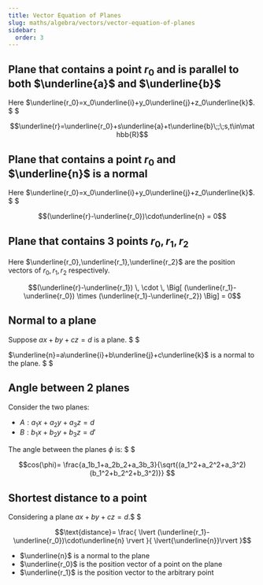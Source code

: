 ```yaml
---
title: Vector Equation of Planes
slug: maths/algebra/vectors/vector-equation-of-planes
sidebar:
  order: 3
---
```


## Plane that contains a point $r_0$ and is parallel to both $\underline{a}$ and $\underline{b}$

Here $\underline{r_0}=x_0\underline{i}+y_0\underline{j}+z_0\underline{k}$. $ $

```math
\underline{r}=\underline{r_0}+s\underline{a}+t\underline{b}\;;\;s,t\in\mathbb{R}
```

## Plane that contains a point $r_0$ and $\underline{n}$ is a normal

Here $\underline{r_0}=x_0\underline{i}+y_0\underline{j}+z_0\underline{k}$. $ $

```math
(\underline{r}-\underline{r_0})\cdot\underline{n} = 0
```

## Plane that contains 3 points $r_0,r_1,r_2$

Here $\underline{r_0},\underline{r_1},\underline{r_2}$ are the position vectors
of $r_0,r_1,r_2$ respectively.

```math
(\underline{r}-\underline{r_1})
\,
\cdot
\,
\Big[
    (\underline{r_1}-\underline{r_0})
    \times
    (\underline{r_1}-\underline{r_2})
\Big] = 0
```

## Normal to a plane

Suppose $ax+by+cz=d$ is a plane. $ $

$\underline{n}=a\underline{i}+b\underline{j}+c\underline{k}$ is a normal to the
plane. $ $

## Angle between 2 planes

Consider the two planes:

- $A: a_1x+a_2y+a_3z=d$
- $B: b_1x+b_2y+b_3z=d'$

The angle between the planes $\phi$ is: $ $

```math
cos(\phi)=
\frac{a_1b_1+a_2b_2+a_3b_3}{\sqrt{(a_1^2+a_2^2+a_3^2)(b_1^2+b_2^2+b_3^2)}}

```

## Shortest distance to a point

Considering a plane $ax+by+cz=d$.$ $

```math
\text{distance}=
\frac{
\lvert
(\underline{r_1}-\underline{r_0})\cdot\underline{n}
\rvert
}{
\lvert{\underline{n}}\rvert
}
```

- $\underline{n}$ is a normal to the plane
- $\underline{r_0}$ is the position vector of a point on the plane
- $\underline{r_1}$ is the position vector to the arbitrary point
